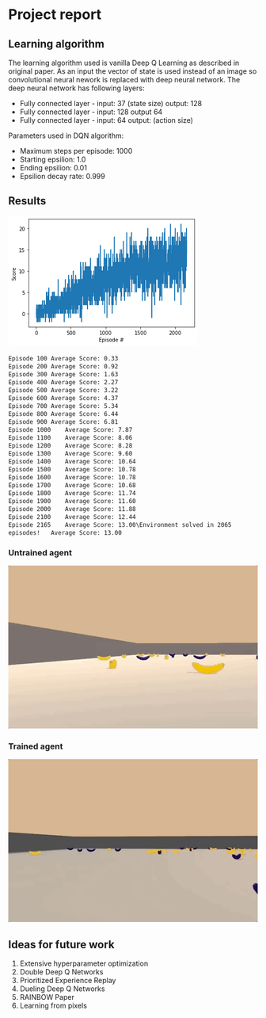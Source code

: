 # Project report

## Learning algorithm

The learning algorithm used is vanilla Deep Q Learning as described in original paper. As an input the vector of state is used instead of an image so convolutional neural nework is replaced with deep neural network. The deep neural network has following layers:

- Fully connected layer - input: 37 (state size) output: 128
- Fully connected layer - input: 128 output 64
- Fully connected layer - input: 64 output: (action size)

Parameters used in DQN algorithm:

- Maximum steps per episode: 1000
- Starting epsilion: 1.0
- Ending epsilion: 0.01
- Epsilion decay rate: 0.999

## Results

![results](images/plot.png)

```
Episode 100	Average Score: 0.33
Episode 200	Average Score: 0.92
Episode 300	Average Score: 1.63
Episode 400	Average Score: 2.27
Episode 500	Average Score: 3.22
Episode 600	Average Score: 4.37
Episode 700	Average Score: 5.34
Episode 800	Average Score: 6.44
Episode 900	Average Score: 6.81
Episode 1000	Average Score: 7.87
Episode 1100	Average Score: 8.06
Episode 1200	Average Score: 8.28
Episode 1300	Average Score: 9.60
Episode 1400	Average Score: 10.64
Episode 1500	Average Score: 10.78
Episode 1600	Average Score: 10.78
Episode 1700	Average Score: 10.68
Episode 1800	Average Score: 11.74
Episode 1900	Average Score: 11.60
Episode 2000	Average Score: 11.88
Episode 2100	Average Score: 12.44
Episode 2165	Average Score: 13.00\Environment solved in 2065 episodes!	Average Score: 13.00
```

### Untrained agent

![untrained](images/untrained.gif)

### Trained agent

![trained](images/trained.gif)

## Ideas for future work

1. Extensive hyperparameter optimization
2. Double Deep Q Networks
3. Prioritized Experience Replay
4. Dueling Deep Q Networks
5. RAINBOW Paper
6. Learning from pixels